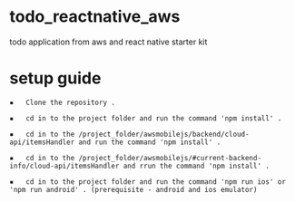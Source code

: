 # todo_reactnative_aws
todo application from aws and react native starter kit

# setup guide
	▪	Clone the repository . 

	▪	cd in to the project folder and run the command 'npm install' . 

	▪	cd in to the /project_folder/awsmobilejs/backend/cloud-api/itemsHandler and run the command 'npm install' .   

	▪	cd in to the /project_folder/awsmobilejs/#current-backend-info/cloud-api/itemsHandler and rrun the command 'npm install' .

	▪	cd in to the project folder and run the command 'npm run ios' or 'npm run android' . (prerequisite - android and ios emulator)
